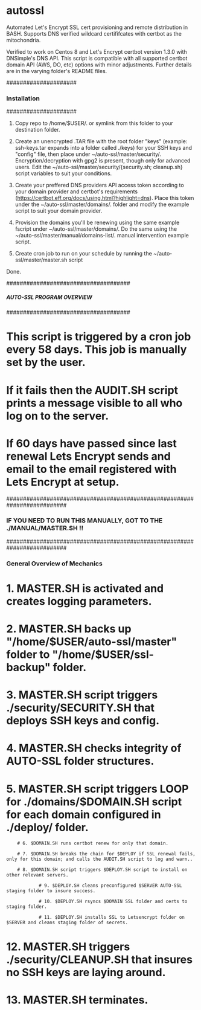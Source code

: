 # autossl
Automated Let's Encrypt SSL cert provisioning and remote distribution in BASH. Supports DNS verified wildcard certififcates with certbot as the mitochondria.

Verified to work on Centos 8 and Let's Encrypt certbot version 1.3.0 with DNSimple's DNS API. This script is compatible with all supported certbot domain API (AWS, DO, etc) options with minor adjustments. Further details are in the varying folder's README files.



#####################
### Installation ####
#####################



1. Copy repo to /home/$USER/. or symlink from this folder to your destination folder.

2. Create an unencrypted .TAR file with the root folder "keys" (example: ssh-keys.tar expands into a folder called ./keys) for your SSH keys and "config" file, then place under ~/auto-ssl/master/security/. Encryption/decryption with gpg2 is present, though only for advanced users. Edit the ~/auto-ssl/master/security/{security.sh; cleanup.sh} script variables to suit your conditions.

4. Create your preffered DNS providers API access token according to your domain provider and certbot's requirements (https://certbot.eff.org/docs/using.html?highlight=dns). Place this token under the ~/auto-ssl/master/domains/. folder and modify the example script to suit your domain provider.

5. Provision the domains you'll be renewing using the same example fscript under ~/auto-ssl/master/domains/. Do the same using the ~/auto-ssl/master/manual/domains-list/. manual intervention example script.

5. Create cron job to run on your schedule by running the ~/auto-ssl/master/master.sh script

Done.



#####################################
##### AUTO-SSL PROGRAM OVERVIEW #####
#####################################




# This script is triggered by a cron job every 58 days. This job is manually set by the user.
# If it fails then the AUDIT.SH script prints a message visible to all who log on to the server.
# If 60 days have passed since last renewal Lets Encrypt sends and email to the email registered with Lets Encrypt at setup.




##########################################################################
### IF YOU NEED TO RUN THIS MANUALLY, GOT TO THE ./MANUAL/MASTER.SH !! ###
##########################################################################



### General Overview of Mechanics ###

# 1. MASTER.SH is activated and creates logging parameters.

# 2. MASTER.SH backs up "/home/$USER/auto-ssl/master" folder to "/home/$USER/ssl-backup" folder.

# 3. MASTER.SH script triggers ./security/SECURITY.SH that deploys SSH keys and config.

# 4. MASTER.SH checks integrity of AUTO-SSL folder structures.

# 5. MASTER.SH script triggers LOOP for ./domains/$DOMAIN.SH script for each domain configured in ./deploy/ folder.

        # 6. $DOMAIN.SH runs certbot renew for only that domain.

        # 7. $DOMAIN.SH breaks the chain for $DEPLOY if SSL renewal fails, only for this domain; and calls the AUDIT.SH script to log and warn..

        # 8. $DOMAIN.SH script triggers $DEPLOY.SH script to install on other relevant servers.

                # 9. $DEPLOY.SH cleans preconfigured $SERVER AUTO-SSL staging folder to insure success.

                # 10. $DEPLOY.SH rsyncs $DOMAIN SSL folder and certs to staging folder.

                # 11. $DEPLOY.SH installs SSL to Letsencrypt folder on $SERVER and cleans staging folder of secrets.

# 12. MASTER.SH triggers ./security/CLEANUP.SH that insures no SSH keys are laying around.

# 13. MASTER.SH terminates.


